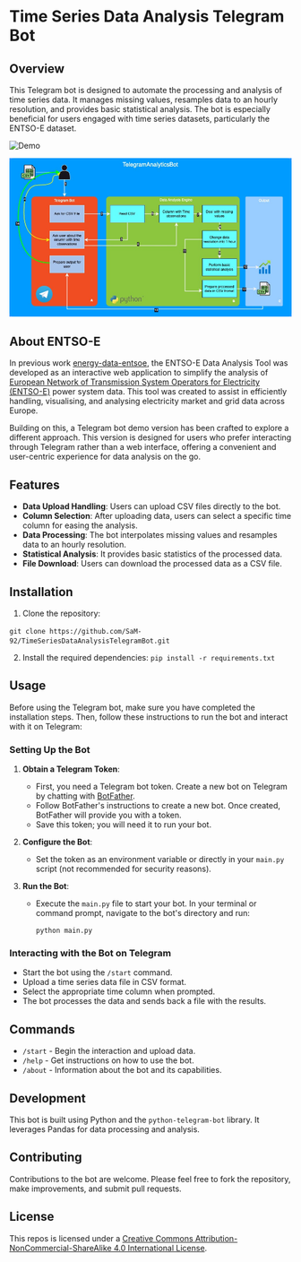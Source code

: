 # Time Series Data Analysis Telegram Bot

## Overview

This Telegram bot is designed to automate the processing and analysis of time series data. It manages missing values, resamples data to an hourly resolution, and provides basic statistical analysis. The bot is especially beneficial for users engaged with time series datasets, particularly the ENTSO-E dataset.


![Demo](images/TelegramAnalyticsBot.gif)


![overview](./images/overview.jpg)

## About ENTSO-E

In previous work [energy-data-entsoe](https://github.com/SaM-92/energy-data-entsoe/tree/main), the ENTSO-E Data Analysis Tool was developed as an interactive web application to simplify the analysis of [European Network of Transmission System Operators for Electricity (ENTSO-E)](https://transparency.entsoe.eu/) power system data. This tool was created to assist in efficiently handling, visualising, and analysing electricity market and grid data across Europe.

Building on this, a Telegram bot demo version has been crafted to explore a different approach. This version is designed for users who prefer interacting through Telegram rather than a web interface, offering a convenient and user-centric experience for data analysis on the go.



## Features

- **Data Upload Handling**: Users can upload CSV files directly to the bot.
- **Column Selection**: After uploading data, users can select a specific time column for easing the analysis.
- **Data Processing**: The bot interpolates missing values and resamples data to an hourly resolution.
- **Statistical Analysis**: It provides basic statistics of the processed data.
- **File Download**: Users can download the processed data as a CSV file.

## Installation

1. Clone the repository:

``` git clone https://github.com/SaM-92/TimeSeriesDataAnalysisTelegramBot.git ```

2. Install the required dependencies:
``` pip install -r requirements.txt ```


## Usage

Before using the Telegram bot, make sure you have completed the installation steps. Then, follow these instructions to run the bot and interact with it on Telegram:

### Setting Up the Bot

1. **Obtain a Telegram Token**:
   - First, you need a Telegram bot token. Create a new bot on Telegram by chatting with [BotFather](https://t.me/botfather).
   - Follow BotFather's instructions to create a new bot. Once created, BotFather will provide you with a token.
   - Save this token; you will need it to run your bot.

2. **Configure the Bot**:
   - Set the token as an environment variable or directly in your `main.py` script (not recommended for security reasons).

3. **Run the Bot**:
   - Execute the `main.py` file to start your bot. In your terminal or command prompt, navigate to the bot's directory and run:
     ```
     python main.py
     ```

### Interacting with the Bot on Telegram

- Start the bot using the `/start` command.
- Upload a time series data file in CSV format.
- Select the appropriate time column when prompted.
- The bot processes the data and sends back a file with the results.

## Commands

- `/start` - Begin the interaction and upload data.
- `/help` - Get instructions on how to use the bot.
- `/about` - Information about the bot and its capabilities.

## Development

This bot is built using Python and the `python-telegram-bot` library. It leverages Pandas for data processing and analysis.

## Contributing

Contributions to the bot are welcome. Please feel free to fork the repository, make improvements, and submit pull requests.

## License

This repos is licensed under a [Creative Commons Attribution-NonCommercial-ShareAlike 4.0 International License](https://creativecommons.org/licenses/by-nc-sa/4.0/).